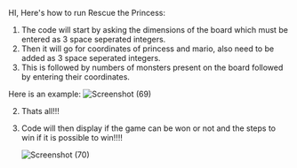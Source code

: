 HI, Here's how to run Rescue the Princess:

  1. The code will start by asking the dimensions of the board which must be entered as 3 space seperated integers.
  2. Then it will go for coordinates of princess and mario, also need to be added as 3 space seperated integers.
  3. This is followed by numbers of monsters present on the board followed by entering their coordinates.

Here is an example:
     ![Screenshot (69)](https://github.com/Shreyansh9878/ICS_CP_BinaryBombshells/assets/141743001/fcdd8ce9-d420-4a80-bfb7-8b5b2d6a55fd)
    
  2. Thats all!!!
  3. Code will then display if the game can be won or not and the steps to win if it is possible to win!!!!

     ![Screenshot (70)](https://github.com/Shreyansh9878/ICS_CP_BinaryBombshells/assets/141743001/734f9c07-709a-4375-b35a-d96d16a6aaa9)
 
